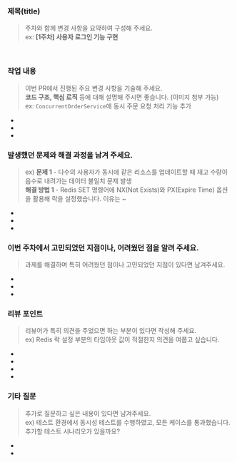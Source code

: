### 제목(title)
> 주차와 함께 변경 사항을 요약하여 구성해 주세요.  
> ex: **[1주차] 사용자 로그인 기능 구현**  

<br/>  

### 작업 내용  
> 이번 PR에서 진행된 주요 변경 사항을 기술해 주세요.  
>**코드 구조, 핵심 로직** 등에 대해 설명해 주시면 좋습니다. (이미지 첨부 가능)  
> ex: `ConcurrentOrderService`에 동시 주문 요청 처리 기능 추가   
-  
-
-

### 발생했던 문제와 해결 과정을 남겨 주세요. 
> ex) **문제 1** - 다수의 사용자가 동시에 같은 리소스를 업데이트할 때 재고 수량이 음수로 내려가는 데이터 불일치 문제 발생  
> **해결 방법 1** - Redis SET 명령어에 NX(Not Exists)와 PX(Expire Time) 옵션을 활용해 락을 설정했습니다. 이유는 ~ 
-
-
-

### 이번 주차에서 고민되었던 지점이나, 어려웠던 점을 알려 주세요.
> 과제를 해결하며 특히 어려웠던 점이나 고민되었던 지점이 있다면 남겨주세요. 
-  
-  
-    

### 리뷰 포인트
> 리뷰어가 특히 의견을 주었으면 하는 부분이 있다면 작성해 주세요.<br/>
> ex) Redis 락 설정 부분의 타임아웃 값이 적절한지 의견을 여쭙고 싶습니다. 
-  
-
-
-  

### 기타 질문
> 추가로 질문하고 싶은 내용이 있다면 남겨주세요.<br/>
> ex) 테스트 환경에서 동시성 테스트를 수행하였고, 모든 케이스를 통과했습니다. 추가할 테스트 시나리오가 있을까요?
-
-


